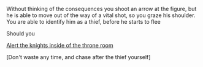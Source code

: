 Without thinking of the consequences you shoot an arrow at the figure, but he is able to move out of the way of a vital shot, so you graze his shoulder. You are able to identify him as a thief, before he starts to flee

Should you

[Alert the knights inside of the throne room](./ArcherScene2A.md)

[Don't waste any time, and chase after the thief yourself] 